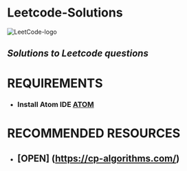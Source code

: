 # Leetcode-Solutions
![LeetCode-logo](https://user-images.githubusercontent.com/53428538/121467388-92eb2380-c9d6-11eb-9b17-ebaac60f1ece.png)

## *Solutions to Leetcode questions*


# REQUIREMENTS
* ### Install Atom IDE  [ATOM](https://atom.io/)

# RECOMMENDED RESOURCES
*  ##  [OPEN] (https://cp-algorithms.com/) 
